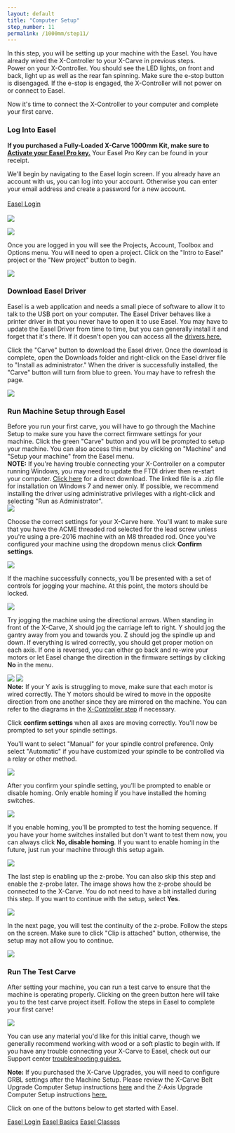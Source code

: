 ```yaml
---
layout: default
title: "Computer Setup"
step_number: 11
permalink: /1000mm/step11/
---
```


In this step, you will be setting up your machine with the Easel. You have already wired the X-Controller to your X-Carve in previous steps. 
<br>Power on your X-Controller. You should see the LED lights, on front and back, light up as well as the rear fan spinning. Make sure the e-stop button is disengaged. If the e-stop is engaged, the X-Controller will not power on or connect to Easel.

Now it's time to connect the X-Controller to your computer and complete your first carve. 

<h3 id="easel_account">Log Into Easel</h3>
<div class="note">
    <strong>If you purchased a Fully-Loaded X-Carve 1000mm Kit, make sure to <a href="https://easel.inventables.com#account" target="_blank"> Activate your Easel Pro key.</a></strong> Your Easel Pro Key can be found in your receipt.
</div>

We'll begin by navigating to the Easel login screen. If you already have an account with us, you can log into your account. Otherwise you can enter your email address and create a password for a new account.<br>
<br>
<a href="https://easel.inventables.com" target="_blank" class="btn btn-invent btn-animate-arrow">Easel Login</a><br>
<br>
<img src="./photo/signin2020.png">

<img src="./photo/firstlogin2020.png">

Once you are logged in you will see the Projects, Account, Toolbox and Options menu. You will need to open a project. 
Click on the "Intro to Easel" project or the "New project" button to begin.

<img src="./photo/neweaselproject.png">

<h3 id="local-sender">Download Easel Driver</h3>
Easel is a web application and needs a small piece of software to allow it to talk to the USB port on your computer. 
The Easel Driver behaves like a printer driver in that you never have to open it to use Easel. You may have to update the Easel Driver from time to time, but you can generally install it and forget that it's there. If it doesn't open you can access all the <a href="http://easel.inventables.com/sender_versions" target="_blank">drivers here.</a>

Click the "Carve" button to download the Easel driver. Once the download is complete, open the Downloads folder and right-click on the Easel driver file to "Install as administrator." When the driver is successfully installed, the "Carve" button will turn from blue to green. You may have to refresh the page.

<img src="./photo/downloadeaseldriver.gif">

<h3>Run Machine Setup through Easel</h3>
 Before you run your first carve, you will have to go through the Machine Setup to make sure you have the correct firmware settings for your machine. Click the green "Carve" button and you will be prompted to setup your machine. You can also access this menu by clicking on "Machine" and "Setup your machine" from the Easel menu. 

 <div class="note"><strong>NOTE:</strong> If you're having trouble connecting your X-Controller on a computer running Windows, you may need to update the FTDI driver then re-start your computer. <a href="https://ftdichip.com/wp-content/uploads/2020/07/CDM21228_Setup.zip">Click here</a> for a direct download. The linked file is a .zip file for installation on Windows 7 and newer only. If possible, we recommend installing the driver using administrative privileges with a right-click and selecting "Run as Administrator".</div>

<img src="./photo/setupyourmachine.gif">

 Choose the correct settings for your X-Carve here. You'll want to make sure that you have the ACME threaded rod selected for the lead screw unless you're using a pre-2016 machine with an M8 threaded rod. Once you've configured your machine using the dropdown menus click <strong>Confirm settings</strong>.

<img src="./photo/machinedetail2020.png">

If the machine successfully connects, you'll be presented with a set of controls for jogging your machine. At this point, the motors should be locked.

<img src="./photo/testwiring2020.png">

Try jogging the machine using the directional arrows. When standing in front of the X-Carve, X should jog the carriage left to right. Y should jog the gantry away from you and towards you. Z should jog the spindle up and down. If everything is wired correctly, you should get proper motion on each axis. If one is reversed, you can either go back and re-wire your motors or let Easel change the direction in the firmware settings by clicking <strong>No</strong> in the menu.

<img src="./photo/deadaxis2020.png">

<img src="./photo/fixaxis2020.png">

<div class="note"><strong>Note:</strong> If your Y axis is struggling to move, make sure that each motor is wired correctly. The Y motors should be wired to move in the opposite direction from one another since they are mirrored on the machine. You can refer to the diagrams in the <a href="http://x-carve-instructions.inventables.com/1000mm/step8/" target="_blank"> X-Controller step</a> if necessary.</div>

Click <strong>confirm settings</strong> when all axes are moving correctly. You'll now be prompted to set your spindle settings. 

You'll want to select "Manual" for your spindle control preference. Only select "Automatic" if you have customized your spindle to be controlled via a relay or other method.

<img src="./photo/spindleset2020.png">

After you confirm your spindle setting, you'll be prompted to enable or disable homing. Only enable homing if you have installed the homing switches.

<img src="./photo/limitswitch2020.png">

If you enable homing, you'll be prompted to test the homing sequence. If you have your home switches installed but don't want to test them now, you can always click <strong>No, disable homing</strong>. If you want to enable homing in the future, just run your machine through this setup again.

<img src="./photo/homingseq2020.png">

The last step is enabling up the z-probe. You can also skip this step and enable the z-probe later. The image shows how the z-probe should be connected to the X-Carve. You do not need to have a bit installed during this step. If you want to continue with the setup, select <strong>Yes</strong>.

<img src="./photo/zprobe.png">

In the next page, you will test the continuity of the z-probe. Follow the steps on the screen. Make sure to click "Clip is attached" button, otherwise, the setup may not allow you to continue. 

<img src="./photo/zprobecontact.gif">


<h3>Run The Test Carve</h3>

After setting your machine, you can run a test carve to ensure that the machine is operating properly. Clicking on the green button here will take you to the test carve project itself. Follow the steps in Easel to complete your first carve! 

<img src="./photo/testcarve2020.png">

You can use any material you'd like for this initial carve, though we generally recommend working with wood or a soft plastic to begin with. If you have any trouble connecting your X-Carve to Easel, check out our Support center <a href="https://inventables.zendesk.com/hc/en-us/sections/360002677093-X-Carve-Troubleshooting" target="_blank">troubleshooting guides. </a>

<div class="note">
    <i class="fa fa-hand-o-right"></i>
     <span class="note-text">
    <p><strong>Note:</strong> If you purchased the X-Carve Upgrades, you will need to configure GRBL settings after the Machine Setup. Please review the X-Carve Belt Upgrade Computer Setup instructions <a href="https://x-carve-instructions.inventables.com/upgrade/step6/" target="_blank"> here</a> and the Z-Axis Upgrade Computer Setup instructions <a href="http://localhost:4000/upgrade/step7/" target="_blank">here.</a> </p>
     </span>
</div>

Click on one of the buttons below to get started with Easel.

<a href="https://easel.inventables.com" target="_blank" class="btn btn-invent btn-animate-arrow">Easel Login</a>  <a href="https://inventables.zendesk.com/hc/en-us/categories/360001068153-Easel" target="_blank" class="btn btn-invent btn-animate-arrow">Easel Basics</a>  <a href="https://inventables.com/classes" target="_blank" class="btn btn-invent btn-animate-arrow">Easel Classes</a>
